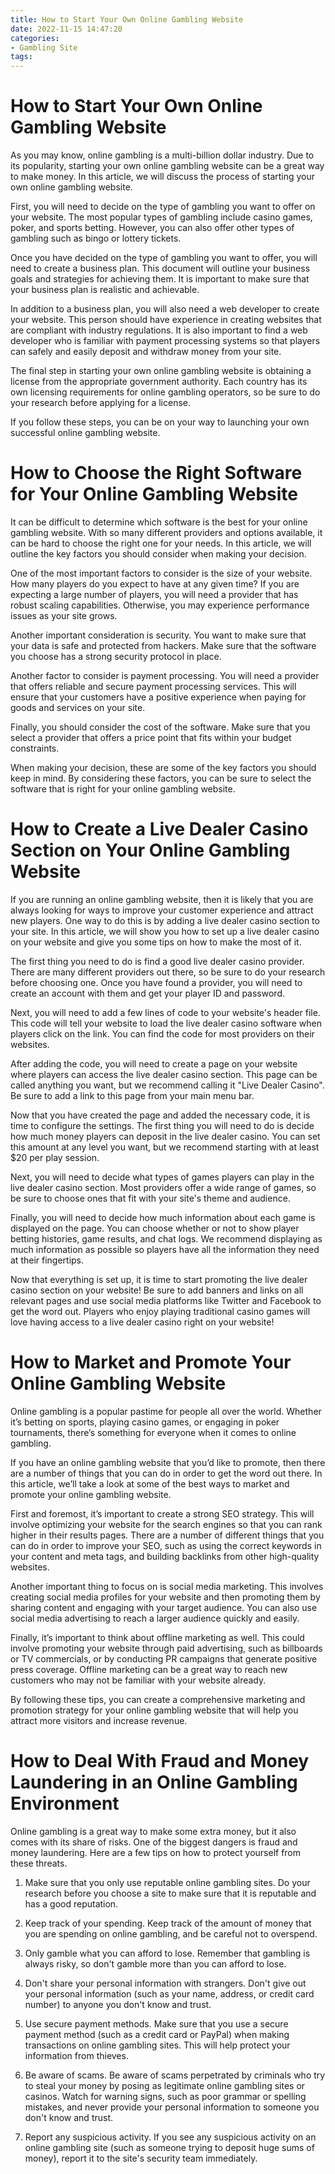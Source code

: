 ```yaml
---
title: How to Start Your Own Online Gambling Website
date: 2022-11-15 14:47:20
categories:
- Gambling Site
tags:
---
```



#  How to Start Your Own Online Gambling Website

As you may know, online gambling is a multi-billion dollar industry. Due to its popularity, starting your own online gambling website can be a great way to make money. In this article, we will discuss the process of starting your own online gambling website.

First, you will need to decide on the type of gambling you want to offer on your website. The most popular types of gambling include casino games, poker, and sports betting. However, you can also offer other types of gambling such as bingo or lottery tickets.

Once you have decided on the type of gambling you want to offer, you will need to create a business plan. This document will outline your business goals and strategies for achieving them. It is important to make sure that your business plan is realistic and achievable.

In addition to a business plan, you will also need a web developer to create your website. This person should have experience in creating websites that are compliant with industry regulations. It is also important to find a web developer who is familiar with payment processing systems so that players can safely and easily deposit and withdraw money from your site.

The final step in starting your own online gambling website is obtaining a license from the appropriate government authority. Each country has its own licensing requirements for online gambling operators, so be sure to do your research before applying for a license.

If you follow these steps, you can be on your way to launching your own successful online gambling website.

#  How to Choose the Right Software for Your Online Gambling Website

It can be difficult to determine which software is the best for your online gambling website. With so many different providers and options available, it can be hard to choose the right one for your needs. In this article, we will outline the key factors you should consider when making your decision.

One of the most important factors to consider is the size of your website. How many players do you expect to have at any given time? If you are expecting a large number of players, you will need a provider that has robust scaling capabilities. Otherwise, you may experience performance issues as your site grows.

Another important consideration is security. You want to make sure that your data is safe and protected from hackers. Make sure that the software you choose has a strong security protocol in place.

Another factor to consider is payment processing. You will need a provider that offers reliable and secure payment processing services. This will ensure that your customers have a positive experience when paying for goods and services on your site.

Finally, you should consider the cost of the software. Make sure that you select a provider that offers a price point that fits within your budget constraints.

When making your decision, these are some of the key factors you should keep in mind. By considering these factors, you can be sure to select the software that is right for your online gambling website.

#  How to Create a Live Dealer Casino Section on Your Online Gambling Website

If you are running an online gambling website, then it is likely that you are always looking for ways to improve your customer experience and attract new players. One way to do this is by adding a live dealer casino section to your site. In this article, we will show you how to set up a live dealer casino on your website and give you some tips on how to make the most of it.

The first thing you need to do is find a good live dealer casino provider. There are many different providers out there, so be sure to do your research before choosing one. Once you have found a provider, you will need to create an account with them and get your player ID and password.

Next, you will need to add a few lines of code to your website's header file. This code will tell your website to load the live dealer casino software when players click on the link. You can find the code for most providers on their websites.

After adding the code, you will need to create a page on your website where players can access the live dealer casino section. This page can be called anything you want, but we recommend calling it "Live Dealer Casino". Be sure to add a link to this page from your main menu bar.

Now that you have created the page and added the necessary code, it is time to configure the settings. The first thing you will need to do is decide how much money players can deposit in the live dealer casino. You can set this amount at any level you want, but we recommend starting with at least $20 per play session.

Next, you will need to decide what types of games players can play in the live dealer casino section. Most providers offer a wide range of games, so be sure to choose ones that fit with your site's theme and audience.

Finally, you will need to decide how much information about each game is displayed on the page. You can choose whether or not to show player betting histories, game results, and chat logs. We recommend displaying as much information as possible so players have all the information they need at their fingertips.

Now that everything is set up, it is time to start promoting the live dealer casino section on your website! Be sure to add banners and links on all relevant pages and use social media platforms like Twitter and Facebook to get the word out. Players who enjoy playing traditional casino games will love having access to a live dealer casino right on your website!

#  How to Market and Promote Your Online Gambling Website

Online gambling is a popular pastime for people all over the world. Whether it’s betting on sports, playing casino games, or engaging in poker tournaments, there’s something for everyone when it comes to online gambling.

If you have an online gambling website that you’d like to promote, then there are a number of things that you can do in order to get the word out there. In this article, we’ll take a look at some of the best ways to market and promote your online gambling website.

First and foremost, it’s important to create a strong SEO strategy. This will involve optimizing your website for the search engines so that you can rank higher in their results pages. There are a number of different things that you can do in order to improve your SEO, such as using the correct keywords in your content and meta tags, and building backlinks from other high-quality websites.

Another important thing to focus on is social media marketing. This involves creating social media profiles for your website and then promoting them by sharing content and engaging with your target audience. You can also use social media advertising to reach a larger audience quickly and easily.

Finally, it’s important to think about offline marketing as well. This could involve promoting your website through paid advertising, such as billboards or TV commercials, or by conducting PR campaigns that generate positive press coverage. Offline marketing can be a great way to reach new customers who may not be familiar with your website already.

By following these tips, you can create a comprehensive marketing and promotion strategy for your online gambling website that will help you attract more visitors and increase revenue.

#  How to Deal With Fraud and Money Laundering in an Online Gambling Environment

Online gambling is a great way to make some extra money, but it also comes with its share of risks. One of the biggest dangers is fraud and money laundering. Here are a few tips on how to protect yourself from these threats.

1. Make sure that you only use reputable online gambling sites. Do your research before you choose a site to make sure that it is reputable and has a good reputation.

2. Keep track of your spending. Keep track of the amount of money that you are spending on online gambling, and be careful not to overspend.

3. Only gamble what you can afford to lose. Remember that gambling is always risky, so don't gamble more than you can afford to lose.

4. Don't share your personal information with strangers. Don't give out your personal information (such as your name, address, or credit card number) to anyone you don't know and trust.

5. Use secure payment methods. Make sure that you use a secure payment method (such as a credit card or PayPal) when making transactions on online gambling sites. This will help protect your information from thieves.

6. Be aware of scams. Be aware of scams perpetrated by criminals who try to steal your money by posing as legitimate online gambling sites or casinos. Watch for warning signs, such as poor grammar or spelling mistakes, and never provide your personal information to someone you don't know and trust.

7. Report any suspicious activity. If you see any suspicious activity on an online gambling site (such as someone trying to deposit huge sums of money), report it to the site's security team immediately.